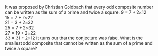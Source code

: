   It was proposed by Christian Goldbach that every odd composite number can be written as the sum of a prime and twice a square.  9 = 7 + 2<img src='images/symbol_times.gif' width='9' height='9' alt='&times;' border='0' style='vertical-align:middle;' />12<br />  15 = 7 + 2<img src='images/symbol_times.gif' width='9' height='9' alt='&times;' border='0' style='vertical-align:middle;' />22<br />  21 = 3 + 2<img src='images/symbol_times.gif' width='9' height='9' alt='&times;' border='0' style='vertical-align:middle;' />32<br />  25 = 7 + 2<img src='images/symbol_times.gif' width='9' height='9' alt='&times;' border='0' style='vertical-align:middle;' />32<br />  27 = 19 + 2<img src='images/symbol_times.gif' width='9' height='9' alt='&times;' border='0' style='vertical-align:middle;' />22<br />  33 = 31 + 2<img src='images/symbol_times.gif' width='9' height='9' alt='&times;' border='0' style='vertical-align:middle;' />12  It turns out that the conjecture was false.  What is the smallest odd composite that cannot be written as the sum of a prime and twice a square?    